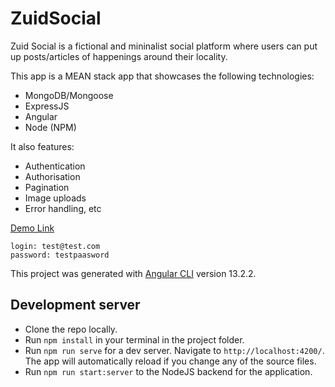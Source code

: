 # ZuidSocial

Zuid Social is a fictional and mininalist social platform where users can put up posts/articles of happenings around their locality.

This app is a MEAN stack app that showcases the following technologies:

* MongoDB/Mongoose
* ExpressJS
* Angular
* Node (NPM)

It also features:
* Authentication
* Authorisation
* Pagination
* Image uploads
* Error handling, etc

[Demo Link](https://zuid-social.netlify.app/)
```
login: test@test.com
password: testpaasword
```

This project was generated with [Angular CLI](https://github.com/angular/angular-cli) version 13.2.2.

## Development server
- Clone the repo locally.
- Run `npm install` in your terminal in the project folder.
- Run `npm run serve` for a dev server. Navigate to `http://localhost:4200/`. The app will automatically reload if you change any of the source files.
- Run `npm run start:server` to the NodeJS backend for the application.
